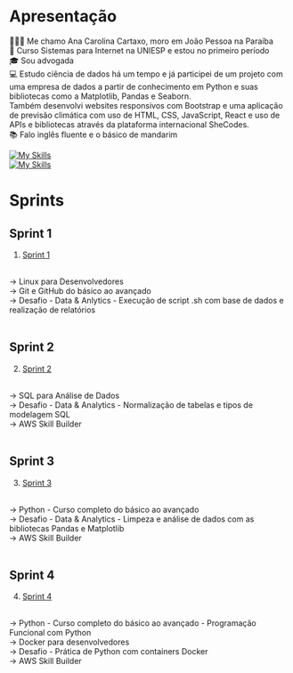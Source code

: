 # Apresentação
👩🏻‍🦰 Me chamo Ana Carolina Cartaxo, moro em João Pessoa na Paraíba
</br>
📖 Curso Sistemas para Internet na UNIESP e estou no primeiro período 
</br>
🎓 Sou advogada
</br>
💻 Estudo ciência de dados há um tempo e já participei de um projeto com uma empresa de dados a partir de conhecimento em Python e suas bibliotecas como a Matplotlib, Pandas e Seaborn. 
</br>
Também desenvolvi websites responsivos com Bootstrap e uma aplicação de previsão climática com uso de HTML, CSS, JavaScript, React e uso de APIs e bibliotecas através da plataforma internacional SheCodes.
</br>
📚 Falo inglês fluente e o básico de mandarim
</br>

[![My Skills](https://skillicons.dev/icons?i=js,html,css,py)](https://skillicons.dev)
</br>
[![My Skills](https://skillicons.dev/icons?i=linkedin)](https://www.linkedin.com/in/ana-carolina-cartaxo-2680141ba/)
</br>

# Sprints 

## Sprint 1 
1. [Sprint 1](sprint_01/README.md)
</br>
→ Linux para Desenvolvedores 
</br>
→ Git e GitHub do básico ao avançado
</br>
→ Desafio - Data & Anlytics - Execução de script .sh com base de dados e realização de relatórios
</br>
</br>

## Sprint 2
2. [Sprint 2](sprint_02/README.md)
</br>
→ SQL para Análise de Dados
</br>
→ Desafio - Data & Analytics - Normalização de tabelas e tipos de modelagem SQL
</br>
→ AWS Skill Builder
</br>
</br>

## Sprint 3
3. [Sprint 3](sprint_03/README.md)
</br>
→ Python - Curso completo do básico ao avançado
</br>
→ Desafio - Data & Analytics - Limpeza e análise de dados com as bibliotecas Pandas e Matplotlib
</br>
→ AWS Skill Builder
</br>
</br>

## Sprint 4
4. [Sprint 4](sprint_04/README.md)
</br>
→ Python - Curso completo do básico ao avançado - Programação Funcional com Python
</br>
→ Docker para desenvolvedores
</br>
→ Desafio - Prática de Python com containers Docker
</br>
→ AWS Skill Builder
</br>
</br>
